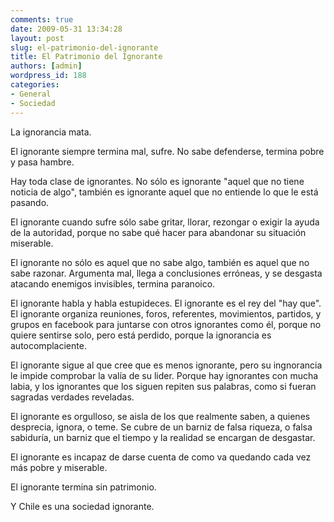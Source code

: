 ```yaml
---
comments: true
date: 2009-05-31 13:34:28
layout: post
slug: el-patrimonio-del-ignorante
title: El Patrimonio del Ignorante
authors: [admin]
wordpress_id: 188
categories:
- General
- Sociedad
---
```


La ignorancia mata.

El ignorante siempre termina mal, sufre. No sabe defenderse, termina pobre y pasa hambre.

Hay toda clase de ignorantes. No sólo es ignorante "aquel que no tiene noticia de algo", también es ignorante aquel que no entiende lo que le está pasando.

El ignorante cuando sufre sólo sabe gritar, llorar, rezongar o exigir la ayuda de la autoridad, porque no sabe qué hacer para abandonar su situación miserable.

El ignorante no sólo es aquel que no sabe algo, también es aquel que no sabe razonar. Argumenta mal, llega a conclusiones erróneas, y se desgasta atacando enemigos invisibles, termina paranoico.

El ignorante habla y habla estupideces. El ignorante es el rey del "hay que". El ignorante organiza reuniones, foros, referentes, movimientos, partidos, y grupos en facebook para juntarse con otros ignorantes como él, porque no quiere sentirse solo, pero está perdido, porque la ignorancia es autocomplaciente.

El ignorante sigue al que cree que es menos ignorante, pero su ingnorancia le impide comprobar la valía de su lider. Porque hay ignorantes con mucha labia, y los ignorantes que los siguen repiten sus palabras, como si fueran sagradas verdades reveladas.

El ignorante es orgulloso, se aisla de los que realmente saben, a quienes desprecia, ignora, o teme. Se cubre de un barniz de falsa riqueza, o falsa sabiduría, un barniz que el tiempo y la realidad se encargan de desgastar.

El ignorante es incapaz de darse cuenta de como va quedando cada vez más pobre y miserable.

El ignorante termina sin patrimonio.

Y Chile es una sociedad ignorante.



